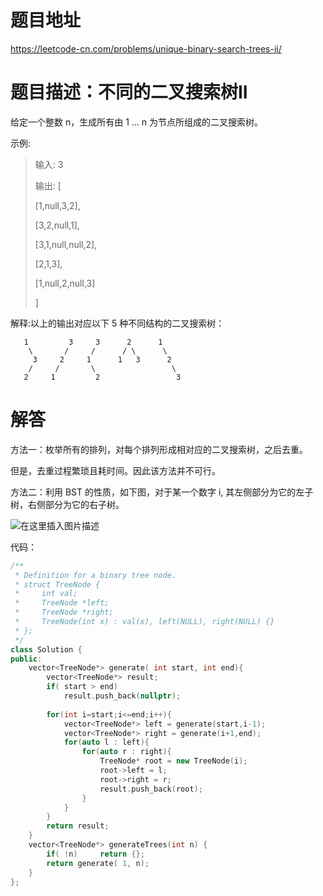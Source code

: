 # 题目地址

https://leetcode-cn.com/problems/unique-binary-search-trees-ii/

# 题目描述：不同的二叉搜索树II

给定一个整数 n，生成所有由 1 ... n 为节点所组成的二叉搜索树。

示例:
>输入: 3
>
>输出:
>[
>
>  [1,null,3,2],
>
>  [3,2,null,1],
>
>  [3,1,null,null,2],
>
>  [2,1,3],
>
>  [1,null,2,null,3]
>
>]

解释:以上的输出对应以下 5 种不同结构的二叉搜索树：
```
   1         3     3      2      1
    \       /     /      / \      \
     3     2     1      1   3      2
    /     /       \                 \
   2     1         2                 3
```


# 解答

方法一：枚举所有的排列，对每个排列形成相对应的二叉搜索树，之后去重。

但是，去重过程繁琐且耗时间。因此该方法并不可行。

方法二：利用 BST 的性质，如下图，对于某一个数字 i, 其左侧部分为它的左子树，右侧部分为它的右子树。

![在这里插入图片描述](https://img-blog.csdnimg.cn/20191001162235893.png?)

代码：
```cpp
/**
 * Definition for a binary tree node.
 * struct TreeNode {
 *     int val;
 *     TreeNode *left;
 *     TreeNode *right;
 *     TreeNode(int x) : val(x), left(NULL), right(NULL) {}
 * };
 */
class Solution {
public:
    vector<TreeNode*> generate( int start, int end){
        vector<TreeNode*> result;
        if( start > end)
            result.push_back(nullptr);
        
        for(int i=start;i<=end;i++){
            vector<TreeNode*> left = generate(start,i-1);
            vector<TreeNode*> right = generate(i+1,end);
            for(auto l : left){
                for(auto r : right){
                    TreeNode* root = new TreeNode(i);
                    root->left = l;
                    root->right = r;
                    result.push_back(root);
                }
            }
        }
        return result;
    }
    vector<TreeNode*> generateTrees(int n) {
        if( !n)     return {};        
        return generate( 1, n);
    }
};
```

